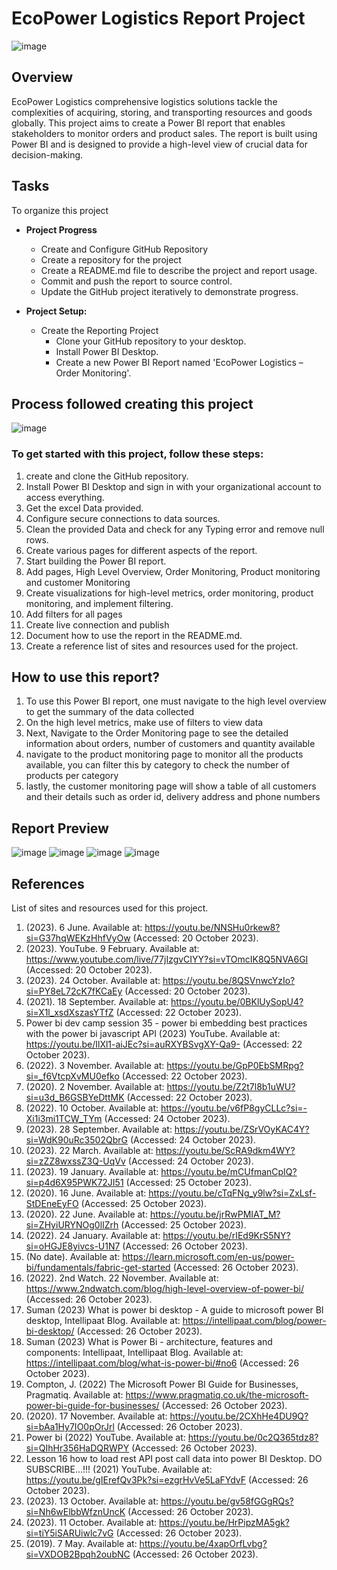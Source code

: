 # EcoPower Logistics Report Project
![image](https://github.com/peacetheboy/CMPG-323-Project-5-36564567/assets/90477030/6c73b0c2-2c12-46a0-be01-85d899bff806)

## Overview

EcoPower Logistics comprehensive logistics solutions tackle the complexities of acquiring, storing, and transporting resources and goods globally. This project aims to create a Power BI report that enables stakeholders to monitor orders and product sales. The report is built using Power BI and is designed to provide a high-level view of crucial data for decision-making.

## Tasks

To organize this project

-  **Project Progress**
    - Create and Configure GitHub Repository
    - Create a repository for the project
    - Create a README.md file to describe the project and report usage.
    - Commit and push the report to source control.
    - Update the GitHub project iteratively to demonstrate progress.

- **Project Setup:**
  - Create the Reporting Project
    - Clone your GitHub repository to your desktop.
    - Install Power BI Desktop.
    - Create a new Power BI Report named 'EcoPower Logistics – Order Monitoring'.
   

## Process followed creating this project
![image](https://github.com/peacetheboy/CMPG-323-Project-5-36564567/assets/90477030/f61ac0e9-d6d4-42a2-a117-34f3c1b18e2c)

### To get started with this project, follow these steps:

1. create and clone the GitHub repository.
2. Install Power BI Desktop and sign in with your organizational account to access everything.
3. Get the excel Data provided.
4. Configure secure connections to data sources.
5. Clean the provided Data and check for any Typing error and remove null rows.
6. Create various pages for different aspects of the report.
7. Start building the Power BI report.
8. Add pages, High Level Overview, Order Monitoring, Product monitoring and customer Monitoring
9. Create visualizations for high-level metrics, order monitoring, product monitoring, and implement filtering.
10. Add filters for all pages
11. Create live connection and publish
12. Document how to use the report in the README.md.
13. Create a reference list of sites and resources used for the project.

## How to use this report?

1. To use this Power BI report, one must navigate to the high level overview to get the summary of the data collected
2. On the high level metrics, make use of filters to view data
3. Next, Navigate to the Order Monitoring page to see the detailed information about orders, number of customers and quantity available
4. navigate to the product monitoring page to monitor all the products available, you can filter this by category to check the number of products per category
5. lastly, the customer monitoring page will show a table of all customers and their details such as order id, delivery address and phone numbers

## Report Preview

![image](https://github.com/peacetheboy/CMPG-323-Project-5-36564567/assets/90477030/47316d88-6788-429c-a051-125098fbb91c)
![image](https://github.com/peacetheboy/CMPG-323-Project-5-36564567/assets/90477030/4c123d3e-73b7-4ef8-b2e5-b3f826cd46d7)
![image](https://github.com/peacetheboy/CMPG-323-Project-5-36564567/assets/90477030/64d8d54b-6334-4ccf-827c-c365995919b5)
![image](https://github.com/peacetheboy/CMPG-323-Project-5-36564567/assets/90477030/677bb0cb-2869-4d0a-a420-73c0f9189b63)

## References

List of sites and resources used for this project.
1. (2023). 6 June. Available at: https://youtu.be/NNSHu0rkew8?si=G37hqWEKzHhfVyOw (Accessed: 20 October 2023).
2. (2023). YouTube. 9 February. Available at: https://www.youtube.com/live/77jIzgvCIYY?si=vTOmcIK8Q5NVA6GI (Accessed: 20 October 2023).
3. (2023). 24 October. Available at: https://youtu.be/8QSVnwcYzIo?si=PY8eL72cK7fKCaEy (Accessed: 20 October 2023).
4. (2021). 18 September. Available at: https://youtu.be/0BKlUySopU4?si=X1l_xsdXszasYTfZ (Accessed: 22 October 2023).
5. Power bi dev camp session 35 - power bi embedding best practices with the power bi javascript API (2023) YouTube. Available at: https://youtu.be/IlXl1-aiJEc?si=auRXYBSvgXY-Qa9- (Accessed: 22 October 2023).
6. (2022). 3 November. Available at: https://youtu.be/GpP0EbSMRpg?si=_f6VtcpXvMU0efko (Accessed: 22 October 2023).
7. (2020). 2 November. Available at: https://youtu.be/Z2t7l8b1uWU?si=u3d_B6GSBYeDttMK (Accessed: 22 October 2023).
8. (2022). 10 October. Available at: https://youtu.be/v6fP8gyCLLc?si=-Xi1i3mi1TCW_TYm (Accessed: 24 October 2023).
9. (2023). 28 September. Available at: https://youtu.be/ZSrVOyKAC4Y?si=WdK90uRc3502QbrG (Accessed: 24 October 2023).
10. (2023). 22 March. Available at: https://youtu.be/ScRA9dkm4WY?si=zZZ8wxssZ3Q-UqVv (Accessed: 24 October 2023).
11. (2023). 19 January. Available at: https://youtu.be/mCUfmanCpIQ?si=p4d6X95PWK72JI51 (Accessed: 25 October 2023).
12. (2020). 16 June. Available at: https://youtu.be/cTqFNg_y9lw?si=ZxLsf-StDEneEyFO (Accessed: 25 October 2023).
13. (2020). 22 June. Available at: https://youtu.be/jrRwPMIAT_M?si=ZHyiURYNOg0lIZrh (Accessed: 25 October 2023).
14. (2022). 24 January. Available at: https://youtu.be/rIEd9KrS5NY?si=oHGJE8yivcs-U1N7 (Accessed: 26 October 2023).
15. (No date). Available at: https://learn.microsoft.com/en-us/power-bi/fundamentals/fabric-get-started (Accessed: 26 October 2023).
16. (2022). 2nd Watch. 22 November. Available at: https://www.2ndwatch.com/blog/high-level-overview-of-power-bi/ (Accessed: 26 October 2023).
17. Suman (2023) What is power bi desktop - A guide to microsoft power BI desktop, Intellipaat Blog. Available at: https://intellipaat.com/blog/power-bi-desktop/ (Accessed: 26 October 2023).
18. Suman (2023) What is Power Bi - architecture, features and components: Intellipaat, Intellipaat Blog. Available at: https://intellipaat.com/blog/what-is-power-bi/#no6 (Accessed: 26 October 2023).
19. Compton, J. (2022) The Microsoft Power BI Guide for Businesses, Pragmatiq. Available at: https://www.pragmatiq.co.uk/the-microsoft-power-bi-guide-for-businesses/ (Accessed: 26 October 2023).
20. (2020). 17 November. Available at: https://youtu.be/2CXhHe4DU9Q?si=bAa1Hy7IO0pOrJrl (Accessed: 26 October 2023).
21. Power bi (2022) YouTube. Available at: https://youtu.be/0c2Q365tdz8?si=QIhHr356HaDQRWPY (Accessed: 26 October 2023).
22. Lesson 16 how to load rest API post call data into power BI Desktop. DO SUBSCRIBE...!!! (2021) YouTube. Available at: https://youtu.be/gIErefQv3Pk?si=ezgrHvVe5LaFYdvF (Accessed: 26 October 2023).
23. (2023). 13 October. Available at: https://youtu.be/gv58fGGgRQs?si=Nh6wElbbWfznUncK (Accessed: 26 October 2023).
24. (2023). 11 October. Available at: https://youtu.be/HrPipzMA5gk?si=tiY5iSARUiwlc7vG (Accessed: 26 October 2023).
25. (2019). 7 May. Available at: https://youtu.be/4xapOrfLvbg?si=VXDOB2Bpqh2oubNC (Accessed: 26 October 2023).
    
